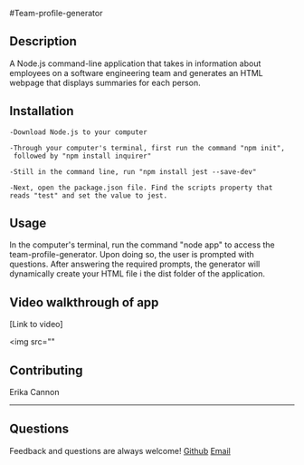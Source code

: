 #Team-profile-generator

## Description
A Node.js command-line application that takes in information about employees on a software engineering team and generates an HTML webpage that displays summaries for each person.


## Installation
    -Download Node.js to your computer 

    -Through your computer's terminal, first run the command "npm init", 
     followed by "npm install inquirer"

    -Still in the command line, run "npm install jest --save-dev" 

    -Next, open the package.json file. Find the scripts property that reads "test" and set the value to jest.

## Usage
In the computer's terminal, run the command "node app" to access the team-profile-generator. Upon doing so, the user is 
 prompted with questions. After answering the required prompts, the generator will dynamically create your HTML file i the dist folder of the application.

## Video walkthrough of app 
[Link to video] 

<img src=""

## Contributing
Erika Cannon

----
## Questions
Feedback and questions are always welcome!
[Github](https://github.com/cannnonel)
[Email](mailto:cannone.rva!gmail.com)

